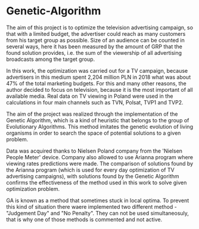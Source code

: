 # Genetic-Algorithm


The aim of this project is to optimize the television advertising campaign, so that with a limited budget, the advertiser could reach as many customers from his target group as possible. Size of an audience can be counted in several ways, here it has been measured by the amount of GRP that the found solution provides, i.e. the sum of the viewership of all advertising broadcasts among the target group.

In this work, the optimization was carried out for a TV campaign, because advertisers in this medium spent 2,204 million PLN in 2018 what was about 47% of the total marketing budgets. For this and many other reasons, the author decided to focus on television, because it is the most important of all available media. Real data on TV viewing in Poland were used in the calculations in four main channels such as TVN, Polsat, TVP1 and TVP2.

The aim of the project was realized through the implementation of the Genetic Algorithm, which is a kind of heuristic that belongs to the group of Evolutionary Algorithms. This method imitates the genetic evolution of living organisms in order to search the space of potential solutions to a given problem.

Data was acquired thanks to Nielsen Poland company from the 'Nielsen People Meter' device. Company also allowed to use Arianna program where viewing rates predictions were made. The comparison of solutions found by the Arianna program (which is used for every day optimization of TV advertising campaigns), with solutions found by the Genetic Algorithm confirms the effectiveness of the method used in this work to solve given optimization problem.

GA is known as a method that sometimes stuck in local optima. To prevent this kind of situation there waere implemented two different method - "Judgement Day" and "No Penalty". They can not be used simultaneosuly, that is why one of those methods is commented and not active.
